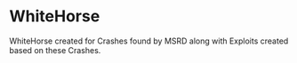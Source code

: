 # WhiteHorse
WhiteHorse created for Crashes found by MSRD along with Exploits created based on these Crashes.

